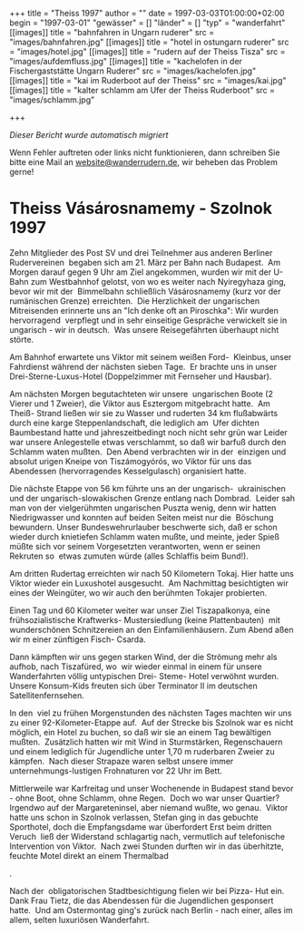+++
title = "Theiss 1997"
author = ""
date = 1997-03-03T01:00:00+02:00
begin = "1997-03-01"
"gewässer" = []
"länder" = []
"typ" = "wanderfahrt"
[[images]]
title = "bahnfahren in Ungarn ruderer"
src = "images/bahnfahren.jpg"
[[images]]
title = "hotel in ostungarn ruderer"
src = "images/hotel.jpg"
[[images]]
title = "rudern auf der Theiss Tisza"
src = "images/aufdemfluss.jpg"
[[images]]
title = "kachelofen in der Fischergaststätte Ungarn Ruderer"
src = "images/kachelofen.jpg"
[[images]]
title = "kai im Ruderboot auf der Theiss"
src = "images/kai.jpg"
[[images]]
title = "kalter schlamm am Ufer der Theiss Ruderboot"
src = "images/schlamm.jpg"

+++


*Dieser Bericht wurde automatisch migriert*

Wenn Fehler auftreten oder links nicht funktionieren, dann schreiben Sie bitte eine Mail an website@wanderrudern.de, wir beheben das Problem gerne!



# Theiss Vásárosnamemy - Szolnok 1997


Zehn Mitglieder des Post SV und drei Teilnehmer aus anderen Berliner Rudervereinen  begaben sich am 21. März per Bahn nach Budapest.  Am Morgen darauf gegen 9 Uhr am Ziel angekommen, wurden wir mit der U- Bahn zum Westbahnhof gelotst, von wo es weiter nach Nyiregyhaza ging, bevor wir mit der  Bimmelbahn schließlich Vásárosnamemy (kurz vor der rumänischen Grenze) erreichten.  Die Herzlichkeit der ungarischen Mitreisenden erinnerte uns an "Ich denke oft an Piroschka": Wir wurden hervorragend  verpflegt und in sehr einseitige Gespräche verwickelt sie in ungarisch - wir in deutsch.  Was unsere Reisegefährten überhaupt nicht störte.

Am Bahnhof erwartete uns Viktor mit seinem weißen Ford-  Kleinbus, unser Fahrdienst während der nächsten sieben Tage.  Er brachte uns in unser Drei-Sterne-Luxus-Hotel (Doppelzimmer mit Fernseher und Hausbar).

Am nächsten Morgen begutachteten wir unsere  ungarischen Boote (2 Vierer und 1 Zweier), die Viktor aus Esztergom mitgebracht hatte.  Am Theiß- Strand ließen wir sie zu Wasser und ruderten 34 km flußabwärts durch eine karge Steppenlandschaft, die lediglich am  Ufer dichten Baumbestand hatte und jahreszeitbedingt noch nicht sehr grün war Leider war unsere Anlegestelle etwas verschlammt, so daß wir barfuß durch den Schlamm waten mußten.  Den Abend verbrachten wir in der  einzigen und absolut urigen Kneipe von Tiszámogyórós, wo Viktor für uns das Abendessen (hervorragendes Kesselgulasch) organisiert hatte.

Die nächste Etappe von 56 km führte uns an der ungarisch-  ukrainischen und der ungarisch-slowakischen Grenze entlang nach Dombrad.  Leider sah man von der vielgerühmten ungarischen Puszta wenig, denn wir hatten Niedrigwasser und konnten auf beiden Seiten meist nur die  Böschung bewundern. Unser Bundeswehrurlauber beschwerte sich, daß er schon wieder durch knietiefen Schlamm waten mußte, und meinte, jeder Spieß müßte sich vor seinem Vorgesetzten verantworten, wenn er seinen Rekruten so  etwas zumuten würde (alles Schlaffis beim Bund!).

Am dritten Rudertag erreichten wir nach 50 Kilometern Tokaj. Hier hatte uns Viktor wieder ein Luxushotel ausgesucht.  Am Nachmittag besichtigten wir  eines der Weingüter, wo wir auch den berühmten Tokajer probierten.

Einen Tag und 60 Kilometer weiter war unser Ziel Tiszapalkonya, eine frühsozialistische Kraftwerks- Mustersiedlung (keine Plattenbauten)  mit wunderschönen Schnitzereien an den Einfamilienhäusern. Zum Abend aßen wir m einer zünftigen Fisch- Csarda.

Dann kämpften wir uns gegen starken Wind, der die Strömung mehr als aufhob, nach Tiszafüred, wo  wir wieder einmal in einem für unsere Wanderfahrten völlig untypischen Drei- Steme- Hotel verwöhnt wurden.  Unsere Konsum-Kids freuten sich über Terminator II im deutschen Satellitenfernsehen.

In den  viel zu frühen Morgenstunden des nächsten Tages machten wir uns zu einer 92-Kilometer-Etappe auf.  Auf der Strecke bis Szolnok war es nicht möglich, ein Hotel zu buchen, so daß wir sie an einem Tag bewältigen  mußten.  Zusätzlich hatten wir mit Wind in Sturmstärken, Regenschauern und einem lediglich für Jugendliche unter 1,70 m ruderbaren Zweier zu kämpfen.  Nach dieser Strapaze waren selbst unsere immer  unternehmungs-lustigen Frohnaturen vor 22 Uhr im Bett.

Mittlerweile war Karfreitag und unser Wochenende in Budapest stand bevor - ohne Boot, ohne Schlamm, ohne Regen.  Doch wo war unser Quartier?   Irgendwo auf der Margareteninsel, aber niemand wußte, wo genau.  Viktor hatte uns schon in Szolnok verlassen, Stefan ging in das gebuchte Sporthotel, doch die Empfangsdame war überfordert Erst beim dritten Veruch  ließ der Widerstand schlagartig nach, vermutlich auf telefonische Intervention von Viktor.  Nach zwei Stunden durften wir in das überhitzte, feuchte Motel direkt an einem Thermalbad

.

Nach der  obligatorischen Stadtbesichtigung fielen wir bei Pizza- Hut ein.  Dank Frau Tietz, die das Abendessen für die Jugendlichen gesponsert hatte.  Und am Ostermontag ging's zurück nach Berlin - nach einer, alles im  allem, selten luxuriösen Wanderfahrt.